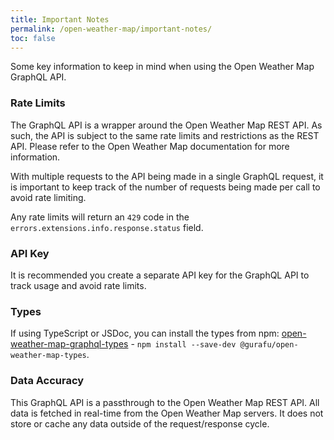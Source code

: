 ```yaml
---
title: Important Notes
permalink: /open-weather-map/important-notes/
toc: false
---
```


Some key information to keep in mind when using the Open Weather Map GraphQL API.

### Rate Limits

The GraphQL API is a wrapper around the Open Weather Map REST API. As such, the API is subject to the same rate limits and restrictions as the REST API. Please refer to the Open Weather Map documentation for more information.

With multiple requests to the API being made in a single GraphQL request, it is important to keep track of the number of requests being made per call to avoid rate limiting.

Any rate limits will return an `429` code in the `errors.extensions.info.response.status` field.

### API Key

It is recommended you create a separate API key for the GraphQL API to track usage and avoid rate limits.

### Types

If using TypeScript or JSDoc, you can install the types from npm: [open-weather-map-graphql-types](https://www.npmjs.com/package/@gurafu/open-weather-map-types) - `npm install --save-dev @gurafu/open-weather-map-types`.

### Data Accuracy

This GraphQL API is a passthrough to the Open Weather Map REST API. All data is fetched in real-time from the Open Weather Map servers. It does not store or cache any data outside of the request/response cycle.
